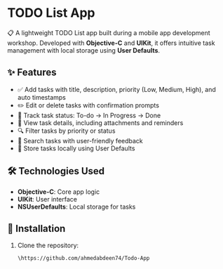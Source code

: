 # TODO List App

📋 A lightweight TODO List app built during a mobile app development workshop. Developed with **Objective-C** and **UIKit**, it offers intuitive task management with local storage using **User Defaults**.

## ✨ Features

- ✅ Add tasks with title, description, priority (Low, Medium, High), and auto timestamps
- ✏️ Edit or delete tasks with confirmation prompts
- 🔄 Track task status: To-do → In Progress → Done
- 📝 View task details, including attachments and reminders
- 🔍 Filter tasks by priority or status
- 🔎 Search tasks with user-friendly feedback
- 💾 Store tasks locally using User Defaults

## 🛠 Technologies Used

- **Objective-C**: Core app logic
- **UIKit**: User interface
- **NSUserDefaults**: Local storage for tasks

## 🚀 Installation

1. Clone the repository:
   ```bash
   \https://github.com/ahmedabdeen74/Todo-App
